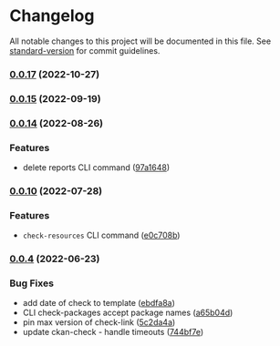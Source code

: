 # Changelog

All notable changes to this project will be documented in this file. See [standard-version](https://github.com/conventional-changelog/standard-version) for commit guidelines.

### [0.0.17](https://github.com/DataShades/ckanext-check-link/compare/v0.0.16...v0.0.17) (2022-10-27)

### [0.0.15](https://github.com/DataShades/ckanext-check-link/compare/v0.0.14...v0.0.15) (2022-09-19)

### [0.0.14](https://github.com/DataShades/ckanext-check-link/compare/v0.0.13...v0.0.14) (2022-08-26)


### Features

* delete reports CLI command ([97a1648](https://github.com/DataShades/ckanext-check-link/commit/97a164857fa581170707a94a941a5434a1648138))

### [0.0.10](https://github.com/DataShades/ckanext-check-link/compare/v0.0.9...v0.0.10) (2022-07-28)


### Features

* `check-resources` CLI command ([e0c708b](https://github.com/DataShades/ckanext-check-link/commit/e0c708bc01ede1f9057af1c47364ae143f9781f8))

### [0.0.4](https://github.com/DataShades/ckanext-check-link/compare/v0.0.1...v0.0.4) (2022-06-23)


### Bug Fixes

* add date of check to template ([ebdfa8a](https://github.com/DataShades/ckanext-check-link/commit/ebdfa8a790c4d567e2442651e9ff5210453f45fe))
* CLI check-packages accept package names ([a65b04d](https://github.com/DataShades/ckanext-check-link/commit/a65b04d03d4ef1e6863c0ad8c8ad53afaeeda309))
* pin max version of check-link ([5c2da4a](https://github.com/DataShades/ckanext-check-link/commit/5c2da4a022d1722317a04674a30e826858db0acd))
* update ckan-check - handle timeouts ([744bf7e](https://github.com/DataShades/ckanext-check-link/commit/744bf7e00405cf65a93c3d30469ec707d80555a9))
